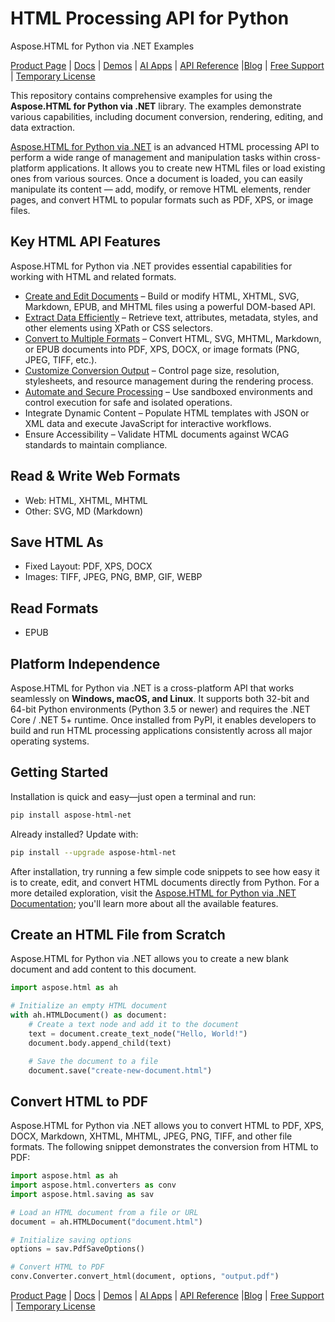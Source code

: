 # HTML Processing API for Python
Aspose.HTML for Python via .NET Examples

[Product Page](https://products.aspose.com/html/python-net/) | [Docs](https://docs.aspose.com/html/python-net/) | [Demos](https://products.aspose.app/html/applications) | [AI Apps](https://products.aspose.ai/html/) | [API Reference](https://reference.aspose.com/html/python-net/) |[Blog](https://blog.aspose.com/categories/aspose.html-product-family/) | [Free Support](https://forum.aspose.com/c/html/29) | [Temporary License](https://purchase.aspose.com/temporary-license/)

This repository contains comprehensive examples for using the **Aspose.HTML for Python via .NET** library. The examples demonstrate various capabilities, including document conversion, rendering, editing, and data extraction.

[Aspose.HTML for Python via .NET](https://products.aspose.com/html/python-net/) is an advanced HTML processing API to perform a wide range of management and manipulation tasks within cross-platform applications.  It allows you to create new HTML files or load existing ones from various sources. Once a document is loaded, you can easily manipulate its content — add, modify, or remove HTML elements, render pages, and convert HTML to popular formats such as PDF, XPS, or image files.

## Key HTML API Features

Aspose.HTML for Python via .NET provides essential capabilities for working with HTML and related formats.

- [Create and Edit Documents](https://docs.aspose.com/html/python-net/working-with-documents/) – Build or modify HTML, XHTML, SVG, Markdown, EPUB, and MHTML files using a powerful DOM-based API.
- [Extract Data Efficiently](https://docs.aspose.com/html/python-net/data-extraction/) – Retrieve text, attributes, metadata, styles, and other elements using XPath or CSS selectors.
- [Convert to Multiple Formats](https://docs.aspose.com/html/python-net/converting-between-formats/) – Convert  HTML, SVG, MHTML, Markdown, or EPUB documents into PDF, XPS, DOCX, or image formats (PNG, JPEG, TIFF, etc.).
- [Customize Conversion Output](https://docs.aspose.com/html/python-net/fine-tuning-converters/) – Control page size, resolution, stylesheets, and resource management during the rendering process.
- [Automate and Secure Processing](https://docs.aspose.com/html/python-net/sandboxing/) – Use sandboxed environments and control execution for safe and isolated operations.
- Integrate Dynamic Content – Populate HTML templates with JSON or XML data and execute JavaScript for interactive workflows.
- Ensure Accessibility – Validate HTML documents against WCAG standards to maintain compliance.

## Read & Write Web Formats

- Web: HTML, XHTML, MHTML
- Other: SVG, MD (Markdown)

## Save HTML As

- Fixed Layout: PDF, XPS, DOCX
- Images: TIFF, JPEG, PNG, BMP, GIF, WEBP

## Read Formats

- EPUB

## Platform Independence

Aspose.HTML for Python via .NET is a cross-platform API that works seamlessly on **Windows, macOS, and Linux**. It supports both 32-bit and 64-bit Python environments (Python 3.5 or newer) and requires the .NET Core / .NET 5+ runtime. Once installed from PyPI, it enables developers to build and run HTML processing applications consistently across all major operating systems.

## Getting Started

Installation is quick and easy—just open a terminal and run:

```bash
pip install aspose-html-net
```
Already installed? Update with:

```bash
pip install --upgrade aspose-html-net
```
After installation, try running a few simple code snippets to see how easy it is to create, edit, and convert HTML documents directly from Python. For a more detailed exploration, visit the [Aspose.HTML for Python via .NET Documentation](https://docs.aspose.com/html/python-net/); you'll learn more about all the available features.

## Create an HTML File from Scratch

Aspose.HTML for Python via .NET allows you to create a new blank document and add content to this document.

```py
import aspose.html as ah

# Initialize an empty HTML document
with ah.HTMLDocument() as document:
    # Create a text node and add it to the document
    text = document.create_text_node("Hello, World!")
    document.body.append_child(text)

    # Save the document to a file
    document.save("create-new-document.html")
```

## Convert HTML to PDF

Aspose.HTML for Python via .NET allows you to convert HTML to PDF, XPS, DOCX, Markdown, XHTML, MHTML, JPEG, PNG, TIFF, and other file formats. The following snippet demonstrates the conversion from HTML to PDF:

```py
import aspose.html as ah
import aspose.html.converters as conv
import aspose.html.saving as sav

# Load an HTML document from a file or URL
document = ah.HTMLDocument("document.html")

# Initialize saving options
options = sav.PdfSaveOptions()

# Convert HTML to PDF
conv.Converter.convert_html(document, options, "output.pdf")
```

[Product Page](https://products.aspose.com/html/python-net/) | [Docs](https://docs.aspose.com/html/python-net/) | [Demos](https://products.aspose.app/html/applications) | [AI Apps](https://products.aspose.ai/html/) | [API Reference](https://reference.aspose.com/html/python-net/) |[Blog](https://blog.aspose.com/categories/aspose.html-product-family/) | [Free Support](https://forum.aspose.com/c/html/29) | [Temporary License](https://purchase.aspose.com/temporary-license/)